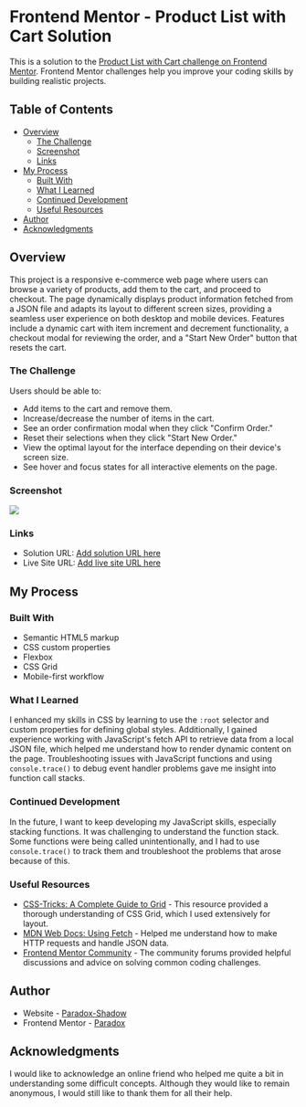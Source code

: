 # Frontend Mentor - Product List with Cart Solution

This is a solution to the [Product List with Cart challenge on Frontend Mentor](https://www.frontendmentor.io/challenges/product-list-with-cart-5MmqLVAp_d). Frontend Mentor challenges help you improve your coding skills by building realistic projects. 

## Table of Contents

- [Overview](#overview)
  - [The Challenge](#the-challenge)
  - [Screenshot](#screenshot)
  - [Links](#links)
- [My Process](#my-process)
  - [Built With](#built-with)
  - [What I Learned](#what-i-learned)
  - [Continued Development](#continued-development)
  - [Useful Resources](#useful-resources)
- [Author](#author)
- [Acknowledgments](#acknowledgments)

## Overview

This project is a responsive e-commerce web page where users can browse a variety of products, add them to the cart, and proceed to checkout. The page dynamically displays product information fetched from a JSON file and adapts its layout to different screen sizes, providing a seamless user experience on both desktop and mobile devices. Features include a dynamic cart with item increment and decrement functionality, a checkout modal for reviewing the order, and a "Start New Order" button that resets the cart.

### The Challenge

Users should be able to:

- Add items to the cart and remove them.
- Increase/decrease the number of items in the cart.
- See an order confirmation modal when they click "Confirm Order."
- Reset their selections when they click "Start New Order."
- View the optimal layout for the interface depending on their device's screen size.
- See hover and focus states for all interactive elements on the page.

### Screenshot

![](./design/Solution_with_cart_itemsPresent.png)

### Links

- Solution URL: [Add solution URL here](https://github.com/Taresta/UI-page.git)
- Live Site URL: [Add live site URL here](https://taresta.github.io/UI-page/)

## My Process

### Built With

- Semantic HTML5 markup
- CSS custom properties
- Flexbox
- CSS Grid
- Mobile-first workflow

### What I Learned

I enhanced my skills in CSS by learning to use the `:root` selector and custom properties for defining global styles. Additionally, I gained experience working with JavaScript's fetch API to retrieve data from a local JSON file, which helped me understand how to render dynamic content on the page. Troubleshooting issues with JavaScript functions and using `console.trace()` to debug event handler problems gave me insight into function call stacks.

### Continued Development

In the future, I want to keep developing my JavaScript skills, especially stacking functions. It was challenging to understand the function stack. Some functions were being called unintentionally, and I had to use `console.trace()` to track them and troubleshoot the problems that arose because of this.

### Useful Resources

- [CSS-Tricks: A Complete Guide to Grid](https://css-tricks.com/snippets/css/complete-guide-grid/) - This resource provided a thorough understanding of CSS Grid, which I used extensively for layout.
- [MDN Web Docs: Using Fetch](https://developer.mozilla.org/en-US/docs/Web/API/Fetch_API/Using_Fetch) - Helped me understand how to make HTTP requests and handle JSON data.
- [Frontend Mentor Community](https://www.frontendmentor.io/community) - The community forums provided helpful discussions and advice on solving common coding challenges.

## Author

- Website - [Paradox-Shadow](https://github.com/Taresta)
- Frontend Mentor - [Paradox](https://www.frontendmentor.io/profile/Taresta)

## Acknowledgments

I would like to acknowledge an online friend who helped me quite a bit in understanding some difficult concepts. Although they would like to remain anonymous, I would still like to thank them for all their help.

